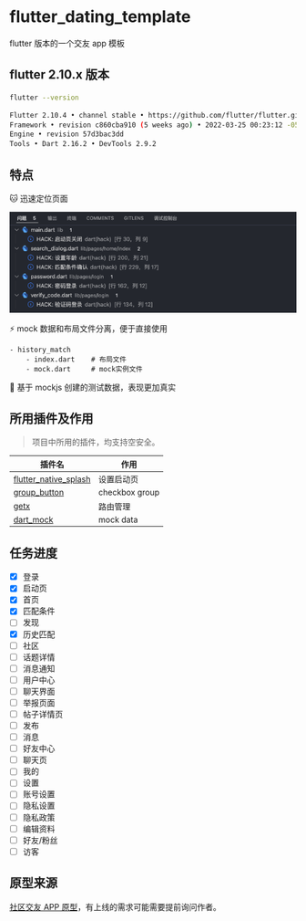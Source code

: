 # flutter_dating_template

flutter 版本的一个交友 app 模板

## flutter 2.10.x 版本

```sh
flutter --version
```

```sh
Flutter 2.10.4 • channel stable • https://github.com/flutter/flutter.git
Framework • revision c860cba910 (5 weeks ago) • 2022-03-25 00:23:12 -0500
Engine • revision 57d3bac3dd
Tools • Dart 2.16.2 • DevTools 2.9.2
```

## 特点

🐱 迅速定位页面

![](./readme/hack.png)

⚡ mock 数据和布局文件分离，便于直接使用

```
- history_match
    - index.dart    # 布局文件
    - mock.dart     # mock实例文件
```

🌊 基于 mockjs 创建的测试数据，表现更加真实

## 所用插件及作用

> 项目中所用的插件，均支持空安全。

| 插件名                                                                  | 作用           |
| ----------------------------------------------------------------------- | -------------- |
| [flutter_native_splash](https://pub.dev/packages/flutter_native_splash) | 设置启动页     |
| [group_button](https://pub.dev/packages/group_button)                   | checkbox group |
| [getx](https://github.com/jonataslaw/getx)                              | 路由管理       |
| [dart_mock](https://pub.dev/packages/dart_mock)                         | mock data      |

## 任务进度

- [x] 登录
- [x] 启动页
- [x] 首页
- [x] 匹配条件
- [ ] 发现
- [x] 历史匹配
- [ ] 社区
- [ ] 话题详情
- [ ] 消息通知
- [ ] 用户中心
- [ ] 聊天界面
- [ ] 举报页面
- [ ] 帖子详情页
- [ ] 发布
- [ ] 消息
- [ ] 好友中心
- [ ] 聊天页
- [ ] 我的
- [ ] 设置
- [ ] 账号设置
- [ ] 隐私设置
- [ ] 隐私政策
- [ ] 编辑资料
- [ ] 好友/粉丝
- [ ] 访客

## 原型来源

[社区交友 APP 原型](https://demo.axureshop.com/?url=https://cloud.axureshop.com/CDYHH2&buyurl=https://www.axureshop.com/a/1473981.html)，有上线的需求可能需要提前询问作者。

